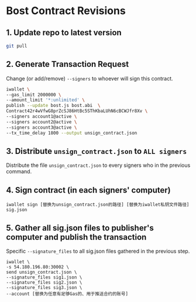 # Bost Contract Revisions

## 1. Update repo to latest version

```bash
git pull
```

## 2. Generate Transaction Request


Change (or add/remove) `--signers` to whoever will sign this contract.

```bash
iwallet \
--gas_limit 2000000 \
--amount_limit '*:unlimited' \
publish --update bost.js bost.abi  \
Contract42r4wVfwG8prZcSJ86HtBc5SThKbaLUhN6cBCWJfr8Xv \
--signers account1@active \
--signers account2@active \
--signers account3@active \
--tx_time_delay 1800 --output unsign_contract.json
```

## 3. Distribute `unsign_contract.json` to `ALL signers`

Distribute the file `unsign_contract.json` to every signers who in the previous command.


## 4. Sign contract (in each signers' computer)

```
iwallet sign [替换为unsign_contract.json的路径] [替换为iwallet私钥文件路径] sig.json
```

## 5. Gather all sig.json files to publisher's computer and publish the transaction

Specific `--signature_files` to all sig.json files gathered in the previous step.

```
iwallet \
-s 54.180.196.80:30002 \
send unsign_contract.json \
--signature_files sig1.json \
--signature_files sig2.json \
--signature_files sig3.json \
--account [替换为任意有足够Gas的、用于推送合约的账号]
```
